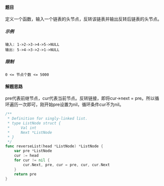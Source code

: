#### 题目

定义一个函数，输入一个链表的头节点，反转该链表并输出反转后链表的头节点。

#####  示例

```
输入: 1->2->3->4->5->NULL
输出: 5->4->3->2->1->NULL
```

##### 限制

```
0 <= 节点个数 <= 5000
```

#### 解题思路

pre代表前继节点，cur代表当前节点。反转链接，即将cur->next = pre。所以循环遍历一次即可，刚开始pre设置为nil，循环条件cur不为nil。

```go
/**
 * Definition for singly-linked list.
 * type ListNode struct {
 *     Val int
 *     Next *ListNode
 * }
 */
func reverseList(head *ListNode) *ListNode {
    var pre *ListNode
    cur := head
    for cur != nil {
        cur.Next, pre, cur = pre, cur, cur.Next
    }
    return pre
}
```

